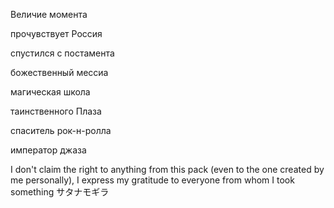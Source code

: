 Величие момента

прочувствует Россия

спустился с постамента

божественный мессиа

магическая школа

таинственного Плаза

спаситель рок-н-ролла

император джаза


I don't claim the right to anything from this pack (even to the one created by me personally), I express my gratitude to everyone from whom I took something
サタナモギラ
